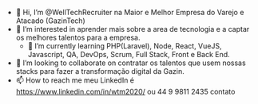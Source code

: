 - 👋 Hi, I’m @WellTechRecruiter na Maior e Melhor Empresa do Varejo e Atacado (GazinTech)
- 👀 I’m interested in aprender mais sobre a area de tecnologia e a captar os melhores talentos para a empresa.
  - 🌱 I’m currently learning  PHP(Laravel), Node, React, VueJS, Javascript, QA, DevOps, Scrum, Full Stack, Front e Back End.
- 💞️ I’m looking to collaborate on  contratar os talentos que usem nossas stacks para fazer a transformação digital da Gazin.
- 📫 How to reach me  meu LinkedIn é  https://www.linkedin.com/in/wtm2020/ ou 44 9 9811 2435 contato 

<!---
WellTechRecruiter/WellTechRecruiter is a ✨ special ✨ repository because its `README.md` (this file) appears on your GitHub profile.
You can click the Preview link to take a look at your changes.
--->
